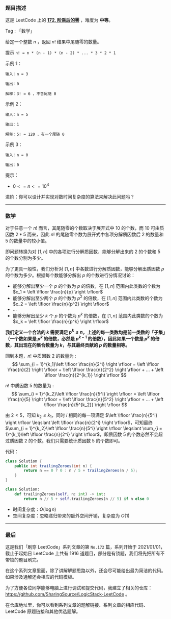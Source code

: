 ### 题目描述

这是 LeetCode 上的 **[172. 阶乘后的零](https://leetcode-cn.com/problems/factorial-trailing-zeroes/solution/by-ac_oier-1y6w/)** ，难度为 **中等**。

Tag : 「数学」



给定一个整数 $n$ ，返回 $n!$ 结果中尾随零的数量。

提示 `n! = n * (n - 1) * (n - 2) * ... * 3 * 2 * 1`

示例 1：
```
输入：n = 3

输出：0

解释：3! = 6 ，不含尾随 0
```
示例 2：
```
输入：n = 5

输出：1

解释：5! = 120 ，有一个尾随 0
```
示例 3：
```
输入：n = 0

输出：0
```

提示：
* $0 <= n <= 10^4$

进阶：你可以设计并实现对数时间复杂度的算法来解决此问题吗？

---

### 数学

对于任意一个 $n!$ 而言，其尾随零的个数取决于展开式中 $10$ 的个数，而 $10$ 可由质因数 $2 * 5$ 而来，因此 $n!$ 的尾随零个数为展开式中各项分解质因数后 $2$ 的数量和 $5$ 的数量中的较小值。

即问题转换为对 $[1, n]$ 中的各项进行分解质因数，能够分解出来的 $2$ 的个数和 $5$ 的个数分别为多少。

为了更具一般性，我们分析对 $[1, n]$ 中各数进行分解质因数，能够分解出质因数 $p$ 的个数为多少。根据每个数能够分解出 $p$ 的个数进行分情况讨论：

* 能够分解出至少一个 $p$ 的个数为 $p$ 的倍数，在 $[1, n]$ 范围内此类数的个数为 $c_1 = \left \lfloor \frac{n}{p} \right \rfloor$
* 能够分解出至少两个 $p$ 的个数为 $p^2$ 的倍数，在 $[1, n]$ 范围内此类数的个数为 $c_2 = \left \lfloor \frac{n}{p^2} \right \rfloor$
* ...
* 能够分解出至少 $k$ 个 $p$ 的个数为 $p^k$ 的倍数，在 $[1, n]$ 范围内此类数的个数为 $c_k = \left \lfloor \frac{n}{p^k} \right \rfloor$

**我们定义一个合法的 $k$ 需要满足 $p^k \leqslant n$，上述的每一类数均是前一类数的「子集」（一个数如果是 $p^k$ 的倍数，必然是 $p^{k-1}$ 的倍数），因此如果一个数是 $p^k$ 的倍数，其出现在的集合数量为 $k$，与其最终贡献的 $p$  的数量相等。**

回到本题，$n!$ 中质因数 $2$ 的数量为 :
$$
\sum_{i = 1}^{k_1}\left \lfloor \frac{n}{2^i} \right \rfloor = \left \lfloor \frac{n}{2} \right \rfloor + \left \lfloor \frac{n}{2^2} \right \rfloor + ... + \left \lfloor \frac{n}{2^{k_1}} \right \rfloor
$$

$n!$ 中质因数 $5$ 的数量为 :
$$
\sum_{i = 1}^{k_2}\left \lfloor \frac{n}{5^i} \right \rfloor = \left \lfloor \frac{n}{5} \right \rfloor + \left \lfloor \frac{n}{5^2} \right \rfloor + ... + \left \lfloor \frac{n}{5^{k_2}} \right \rfloor
$$

由 $2 < 5$，可知 $k_2 \leqslant k_1$，同时 $i$  相同的每一项满足 $\left \lfloor \frac{n}{5^i} \right \rfloor \leqslant \left \lfloor \frac{n}{2^i} \right \rfloor$，可知最终 $\sum_{i = 1}^{k_2}\left \lfloor \frac{n}{5^i} \right \rfloor \leqslant \sum_{i = 1}^{k_1}\left \lfloor \frac{n}{2^i} \right \rfloor$，即质因数 $5$ 的个数必然不会超过质因数 $2$ 的个数。我们只需要统计质因数 $5$ 的个数即可。

代码：
```java
class Solution {
    public int trailingZeroes(int n) {
        return n == 0 ? 0 : n / 5 + trailingZeroes(n / 5);
    }
}
```

```Python
class Solution:
    def trailingZeroes(self, n: int) -> int:
        return n // 5 + self.trailingZeroes(n // 5) if n else 0
```
* 时间复杂度：$O(\log{n})$
* 空间复杂度：忽略递归带来的额外空间开销，复杂度为 $O(1)$

---

### 最后

这是我们「刷穿 LeetCode」系列文章的第 `No.172` 篇，系列开始于 2021/01/01，截止于起始日 LeetCode 上共有 1916 道题目，部分是有锁题，我们将先把所有不带锁的题目刷完。

在这个系列文章里面，除了讲解解题思路以外，还会尽可能给出最为简洁的代码。如果涉及通解还会相应的代码模板。

为了方便各位同学能够电脑上进行调试和提交代码，我建立了相关的仓库：https://github.com/SharingSource/LogicStack-LeetCode 。

在仓库地址里，你可以看到系列文章的题解链接、系列文章的相应代码、LeetCode 原题链接和其他优选题解。

